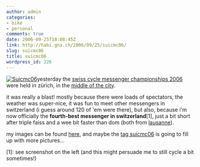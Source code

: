 ```yaml
---
author: admin
categories:
- bike
- personal
comments: true
date: 2006-09-25T18:08:45Z
link: http://habi.gna.ch/2006/09/25/suicmc06/
slug: suicmc06
title: suicmc06
wordpress_id: 226
---
```


[![Suicmc06](http://habi.gna.ch/blog/images/suicmc06-tm.jpg)](http://habi.gna.ch/blog/images/suicmc06.jpg)yesterday the [swiss cycle messenger championships 2006](http://suicmc06.ch/) were held in zürich, in the [middle of the city](http://map.search.ch/8001-zuerich/loewenstr.?poi=-).




it was really a blast! mostly because there were loads of spectators, the weather was super-nice, it was fun to meet other messengers in switzerland (i guess around 120 of 'em were there), but also, because i'm now officially the **fourth-best messenger in switzerland**[1], just a bit short after triple faiss and a wee bit faster than dom (both from [lausanne](http://velocite.ch/weblogtoo/archives/348)).




my images can be found [here](http://flickr.com/photos/habi/sets/72157594299423815/), and maybe the [tag suicmc06](http://flickr.com/photos/tags/suicmc06/) is going to fill up with more pictures...




[1]: see screenshot on the left (and this might persuade me to still cycle a bit sometimes!)




